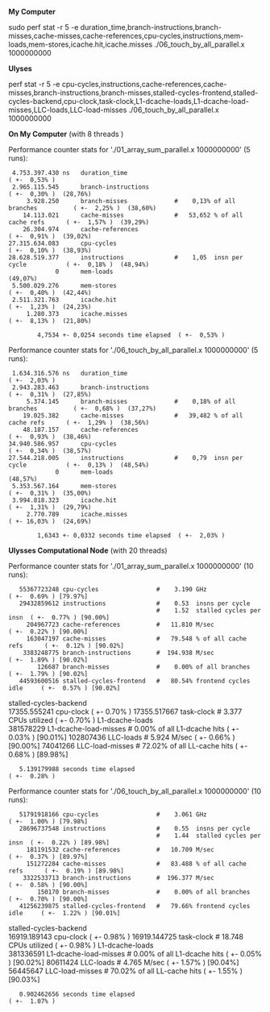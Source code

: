 **My Computer**

sudo perf stat -r 5 -e duration_time,branch-instructions,branch-misses,cache-misses,cache-references,cpu-cycles,instructions,mem-loads,mem-stores,icache.hit,icache.misses ./06_touch_by_all_parallel.x 1000000000

**Ulyses**

perf stat -r 5 -e cpu-cycles,instructions,cache-references,cache-misses,branch-instructions,branch-misses,stalled-cycles-frontend,stalled-cycles-backend,cpu-clock,task-clock,L1-dcache-loads,L1-dcache-load-misses,LLC-loads,LLC-load-misses ./06_touch_by_all_parallel.x 1000000000






**On My Computer** (with 8 threads )

 Performance counter stats for './01_array_sum_parallel.x 1000000000' (5 runs):

     4.753.397.430 ns   duration_time                                                 ( +-  0,53% )
     2.965.115.545      branch-instructions                                           ( +-  0,30% )  (28,76%)
         3.928.250      branch-misses             #    0,13% of all branches          ( +-  2,25% )  (38,60%)
        14.113.021      cache-misses              #   53,652 % of all cache refs      ( +-  1,57% )  (39,29%)
        26.304.974      cache-references                                              ( +-  0,91% )  (39,02%)
    27.315.634.083      cpu-cycles                                                    ( +-  0,10% )  (38,93%)
    28.628.519.377      instructions              #    1,05  insn per cycle           ( +-  0,18% )  (48,94%)
                 0      mem-loads                                                     (49,07%)
     5.500.029.276      mem-stores                                                    ( +-  0,40% )  (42,44%)
     2.511.321.763      icache.hit                                                    ( +-  1,23% )  (24,23%)
         1.280.373      icache.misses                                                 ( +-  8,13% )  (21,80%)

            4,7534 +- 0,0254 seconds time elapsed  ( +-  0,53% )


 Performance counter stats for './06_touch_by_all_parallel.x 1000000000' (5 runs):

     1.634.316.576 ns   duration_time                                                 ( +-  2,03% )
     2.943.283.463      branch-instructions                                           ( +-  0,31% )  (27,85%)
         5.374.145      branch-misses             #    0,18% of all branches          ( +-  0,68% )  (37,27%)
        19.025.382      cache-misses              #   39,482 % of all cache refs      ( +-  1,29% )  (38,56%)
        48.187.157      cache-references                                              ( +-  0,93% )  (38,46%)
    34.940.586.957      cpu-cycles                                                    ( +-  0,34% )  (38,57%)
    27.544.218.005      instructions              #    0,79  insn per cycle           ( +-  0,13% )  (48,54%)
                 0      mem-loads                                                     (48,57%)
     5.353.567.164      mem-stores                                                    ( +-  0,31% )  (35,00%)
     3.994.818.323      icache.hit                                                    ( +-  1,31% )  (29,79%)
         2.770.789      icache.misses                                                 ( +- 16,03% )  (24,69%)

            1,6343 +- 0,0332 seconds time elapsed  ( +-  2,03% )

 



**Ulysses Computational Node** (with 20 threads)

 Performance counter stats for './01_array_sum_parallel.x 1000000000' (10 runs):

       55367723248 cpu-cycles                #    3.190 GHz                      ( +-  0.69% ) [79.97%]
       29432859612 instructions              #    0.53  insns per cycle        
                                             #    1.52  stalled cycles per insn  ( +-  0.77% ) [90.00%]
         204967723 cache-references          #   11.810 M/sec                    ( +-  0.22% ) [90.00%]
         163047197 cache-misses              #   79.548 % of all cache refs      ( +-  0.12% ) [90.02%]
        3383248775 branch-instructions       #  194.938 M/sec                    ( +-  1.89% ) [90.02%]
            126687 branch-misses             #    0.00% of all branches          ( +-  1.79% ) [90.02%]
       44593600516 stalled-cycles-frontend   #   80.54% frontend cycles idle     ( +-  0.57% ) [90.02%]
   <not supported> stalled-cycles-backend  
      17355.555241 cpu-clock                                                     ( +-  0.70% )
      17355.517667 task-clock                #    3.377 CPUs utilized            ( +-  0.70% )
   <not supported> L1-dcache-loads         
         381578229 L1-dcache-load-misses     #    0.00% of all L1-dcache hits    ( +-  0.03% ) [90.01%]
         102807436 LLC-loads                 #    5.924 M/sec                    ( +-  0.66% ) [90.00%]
          74041266 LLC-load-misses           #   72.02% of all LL-cache hits     ( +-  0.68% ) [89.98%]

       5.139179988 seconds time elapsed                                          ( +-  0.28% )


Performance counter stats for './06_touch_by_all_parallel.x 1000000000' (10 runs):

       51791918166 cpu-cycles                #    3.061 GHz                      ( +-  1.00% ) [79.98%]
       28696737548 instructions              #    0.55  insns per cycle        
                                             #    1.44  stalled cycles per insn  ( +-  0.22% ) [89.98%]
         181191532 cache-references          #   10.709 M/sec                    ( +-  0.37% ) [89.97%]
         151272284 cache-misses              #   83.488 % of all cache refs      ( +-  0.19% ) [89.98%]
        3322533713 branch-instructions       #  196.377 M/sec                    ( +-  0.58% ) [90.00%]
            150170 branch-misses             #    0.00% of all branches          ( +-  0.70% ) [90.00%]
       41256239875 stalled-cycles-frontend   #   79.66% frontend cycles idle     ( +-  1.22% ) [90.01%]
   <not supported> stalled-cycles-backend  
      16919.189143 cpu-clock                                                     ( +-  0.98% )
      16919.144725 task-clock                #   18.748 CPUs utilized            ( +-  0.98% )
   <not supported> L1-dcache-loads         
         381336591 L1-dcache-load-misses     #    0.00% of all L1-dcache hits    ( +-  0.05% ) [90.02%]
          80611424 LLC-loads                 #    4.765 M/sec                    ( +-  1.57% ) [90.04%]
          56445647 LLC-load-misses           #   70.02% of all LL-cache hits     ( +-  1.55% ) [90.03%]

       0.902462656 seconds time elapsed                                          ( +-  1.07% )

	


 






